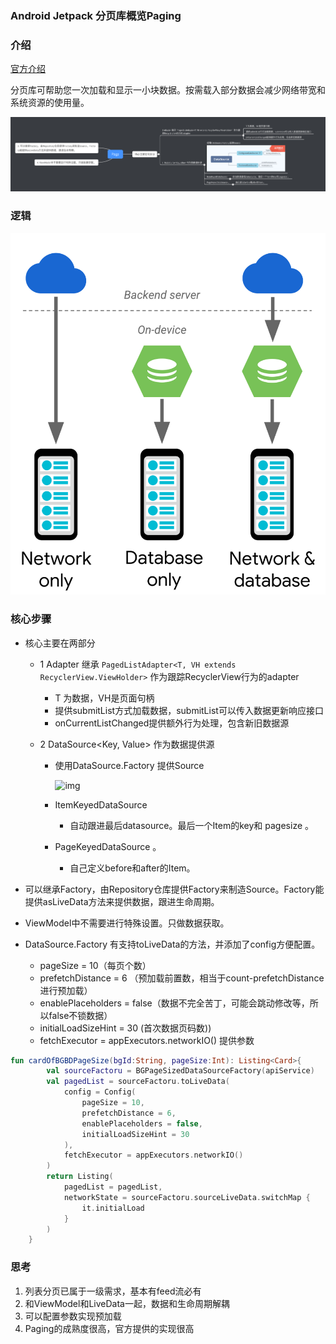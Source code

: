 ### Android Jetpack 分页库概览Paging

### 介绍

[官方介绍](https://developer.android.com/topic/libraries/architecture/paging#top_of_page)

分页库可帮助您一次加载和显示一小块数据。按需载入部分数据会减少网络带宽和系统资源的使用量。



![Page](./image/Page.png)

### 逻辑

![](./image/paging.webp)

### 核心步骤

- 核心主要在两部分

  - 1 Adapter 继承 `PagedListAdapter<T, VH extends RecyclerView.ViewHolder>` 作为跟踪RecyclerView行为的adapter

    - T 为数据，VH是页面句柄
    - 提供submitList方式加载数据，submitList可以传入数据更新响应接口
    - onCurrentListChanged提供额外行为处理，包含新旧数据源

  - 2 DataSource<Key, Value> 作为数据提供源

    - 使用DataSource.Factory 提供Source

      ![img](https://img.mubu.com/document_image/3229c922-63f7-4d44-bf8f-c631de265764-2275576.jpg)

    - ItemKeyedDataSource

      - 自动跟进最后datasource。最后一个Item的key和 pagesize 。

    - PageKeyedDataSource 。

      - 自己定义before和after的Item。

- 可以继承Factory，由Repository仓库提供Factory来制造Source。Factory能提供asLiveData方法来提供数据，跟进生命周期。

- ViewModel中不需要进行特殊设置。只做数据获取。

- DataSource.Factory 有支持toLiveData的方法，并添加了config方便配置。

  - pageSize = 10（每页个数）
  - prefetchDistance = 6 （预加载前置数，相当于count-prefetchDistance进行预加载）
  - enablePlaceholders = false（数据不完全苦丁，可能会跳动修改等，所以false不锁数据）
  - initialLoadSizeHint = 30 (首次数据页码数))
  - fetchExecutor = appExecutors.networkIO() 提供参数

```kotlin
fun cardOfBGBDPageSize(bgId:String, pageSize:Int): Listing<Card>{
        val sourceFactoru = BGPageSizedDataSourceFactory(apiService)
        val pagedList = sourceFactoru.toLiveData(
            config = Config(
                pageSize = 10,
                prefetchDistance = 6,
                enablePlaceholders = false,
                initialLoadSizeHint = 30
            ),
            fetchExecutor = appExecutors.networkIO()
        )
        return Listing(
            pagedList = pagedList,
            networkState = sourceFactoru.sourceLiveData.switchMap {
                it.initialLoad
            }
        )
    }
```



### 思考

1. 列表分页已属于一级需求，基本有feed流必有
2. 和ViewModel和LiveData一起，数据和生命周期解耦
3. 可以配置参数实现预加载
4. Paging的成熟度很高，官方提供的实现很高